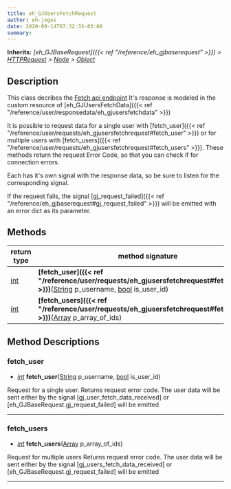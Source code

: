 ```yaml
---  
title: eh_GJUsersFetchRequest  
author: eh-jogos  
date: 2020-09-14T07:32:33-03:00  
summary:   
---  
```

**Inherits:** _[eh_GJBaseRequest]({{< ref "/reference/eh_gjbaserequest" >}}) > [HTTPRequest](https://docs.godotengine.org/en/stable/classes/class_httprequest.html) > [Node](https://docs.godotengine.org/en/stable/classes/class_node.html) > [Object](https://docs.godotengine.org/en/stable/classes/class_object.html)_  
## Description  
 This class decribes the [Fetch api endpoint](https://gamejolt.com/game-api/doc/users/fetch)
 It's response is modeled in the custom resource of [eh_GJUsersFetchData]({{< ref "/reference/user/responsedata/eh_gjusersfetchdata" >}})

 It is possible to request data for a single user with [fetch_user]({{< ref "/reference/user/requests/eh_gjusersfetchrequest#fetch_user" >}}) or for multiple users with
 [fetch_users]({{< ref "/reference/user/requests/eh_gjusersfetchrequest#fetch_users" >}}). These methods return the request Error Code, so that you can check
 if for connection errors.

 Each has it's own signal with the response data, so be sure to listen for the corresponding 
 signal.

 If the request fails, the signal [gj_request_failed]({{< ref "/reference/eh_gjbaserequest#gj_request_failed" >}}) will be emitted with an error dict 
 as its parameter.
  
  
## Methods 
  
| return type | method signature |  
| ----------- | ---------------- |  
| [int](https://docs.godotengine.org/en/stable/classes/class_int.html) | **[fetch_user]({{< ref "/reference/user/requests/eh_gjusersfetchrequest#fetch_user" >}})**([String](https://docs.godotengine.org/en/stable/classes/class_string.html) p_username, [bool](https://docs.godotengine.org/en/stable/classes/class_bool.html) is_user_id) |  
| [int](https://docs.godotengine.org/en/stable/classes/class_int.html) | **[fetch_users]({{< ref "/reference/user/requests/eh_gjusersfetchrequest#fetch_users" >}})**([Array](https://docs.godotengine.org/en/stable/classes/class_array.html) p_array_of_ids) |  
## Method Descriptions  
  
### fetch_user 
- _[int](https://docs.godotengine.org/en/stable/classes/class_int.html)_ **fetch_user**([String](https://docs.godotengine.org/en/stable/classes/class_string.html) p_username, [bool](https://docs.godotengine.org/en/stable/classes/class_bool.html) is_user_id) 
  
 Request for a single user. Returns request error code. The user data will be sent either by
 the signal [gj_user_fetch_data_received] or [eh_GJBaseRequest.gj_request_failed] will be emitted
  
---------
### fetch_users 
- _[int](https://docs.godotengine.org/en/stable/classes/class_int.html)_ **fetch_users**([Array](https://docs.godotengine.org/en/stable/classes/class_array.html) p_array_of_ids) 
  
 Request for multiple users Returns request error code. The user data will be sent either by
 the signal [gj_users_fetch_data_received] or [eh_GJBaseRequest.gj_request_failed] will be emitted
  
---------
